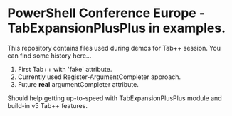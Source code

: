 # PowerShell Conference Europe - TabExpansionPlusPlus in examples.
This repository contains files used during demos for Tab++ session.
You can find some history here...

1. First Tab++ with 'fake' attribute.
2. Currently used Register-ArgumentCompleter approach.
3. Future **real** argumentCompleter attribute.

Should help getting up-to-speed with TabExpansionPlusPlus module and build-in v5 Tab++ features.